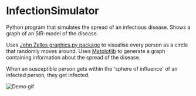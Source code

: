 # InfectionSimulator
Python program that simulates the spread of an infectious disease. Shows a graph of an SIR-model of the disease.

Uses [John Zelles graphics.py package](https://pypi.org/project/graphics.py/) to visualise every person as a circle that randomly moves around.
Uses [Matplotlib](https://matplotlib.org/) to generate a graph containing information about the spread of the disease.

When an susceptible person gets within the 'sphere of influence' of an infected person, they get infected.

![Demo gif](demo.gif)
